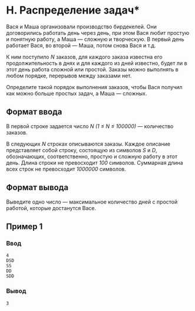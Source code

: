 # H. Распределение задач*

Вася и Маша организовали производство бирдекелей. Они договорились работать день через день, при этом Вася любит простую
и понятную работу, а Маша — сложную и творческую. В первый день работает Вася, во второй — Маша, потом снова Вася и т.д.

К ним поступило _N_ заказов, для каждого заказа известна его продолжительность в днях и для каждого из дней известно,
будет ли в этот день работа сложной или простой. Заказы можно выполнять в любом порядке, перерывов между заказами нет.

Определите такой порядок выполнения заказов, чтобы Вася получил как можно больше простых задач, а Маша — сложных.

## Формат ввода

В первой строке задается число _N (1 ≤ N ≤ 100000)_ — количество заказов.

В следующих _N_ строках описываются заказы. Каждое описание представляет собой строку, состоящую из символов _S_ и _D_,
обозначающих, соответственно, простую и сложную работу в этот день. Длина строки не превосходит _100_ символов.
Суммарная длина всех строк не превосходит _1000000_ символов.

## Формат вывода

Выведите одно число — максимальное количество дней с простой работой, которые достанутся Васе.

## Пример 1

### Ввод

    4
    DSD
    SS
    DD
    SDD

### Вывод

    3


